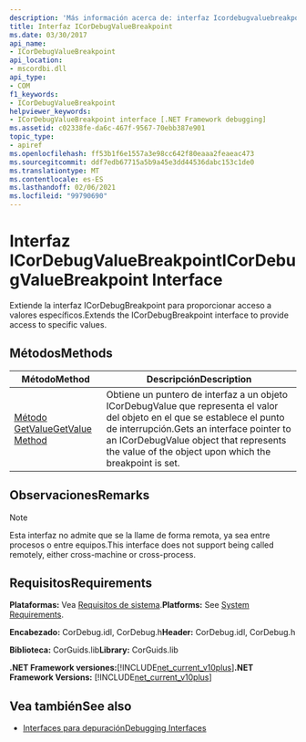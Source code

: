 ```yaml
---
description: 'Más información acerca de: interfaz Icordebugvaluebreakpoint ('
title: Interfaz ICorDebugValueBreakpoint
ms.date: 03/30/2017
api_name:
- ICorDebugValueBreakpoint
api_location:
- mscordbi.dll
api_type:
- COM
f1_keywords:
- ICorDebugValueBreakpoint
helpviewer_keywords:
- ICorDebugValueBreakpoint interface [.NET Framework debugging]
ms.assetid: c02338fe-da6c-467f-9567-70ebb387e901
topic_type:
- apiref
ms.openlocfilehash: ff53b1f6e1557a3e98cc642f80eaaa2feaeac473
ms.sourcegitcommit: ddf7edb67715a5b9a45e3dd44536dabc153c1de0
ms.translationtype: MT
ms.contentlocale: es-ES
ms.lasthandoff: 02/06/2021
ms.locfileid: "99790690"
---
```

# <a name="icordebugvaluebreakpoint-interface"></a><span data-ttu-id="e4e91-103">Interfaz ICorDebugValueBreakpoint</span><span class="sxs-lookup"><span data-stu-id="e4e91-103">ICorDebugValueBreakpoint Interface</span></span>

<span data-ttu-id="e4e91-104">Extiende la interfaz ICorDebugBreakpoint para proporcionar acceso a valores específicos.</span><span class="sxs-lookup"><span data-stu-id="e4e91-104">Extends the ICorDebugBreakpoint interface to provide access to specific values.</span></span>  
  
## <a name="methods"></a><span data-ttu-id="e4e91-105">Métodos</span><span class="sxs-lookup"><span data-stu-id="e4e91-105">Methods</span></span>  
  
|<span data-ttu-id="e4e91-106">Método</span><span class="sxs-lookup"><span data-stu-id="e4e91-106">Method</span></span>|<span data-ttu-id="e4e91-107">Descripción</span><span class="sxs-lookup"><span data-stu-id="e4e91-107">Description</span></span>|  
|------------|-----------------|  
|[<span data-ttu-id="e4e91-108">Método GetValue</span><span class="sxs-lookup"><span data-stu-id="e4e91-108">GetValue Method</span></span>](icordebugvaluebreakpoint-getvalue-method.md)|<span data-ttu-id="e4e91-109">Obtiene un puntero de interfaz a un objeto ICorDebugValue que representa el valor del objeto en el que se establece el punto de interrupción.</span><span class="sxs-lookup"><span data-stu-id="e4e91-109">Gets an interface pointer to an ICorDebugValue object that represents the value of the object upon which the breakpoint is set.</span></span>|  
  
## <a name="remarks"></a><span data-ttu-id="e4e91-110">Observaciones</span><span class="sxs-lookup"><span data-stu-id="e4e91-110">Remarks</span></span>  
  
> [!NOTE]
> <span data-ttu-id="e4e91-111">Esta interfaz no admite que se la llame de forma remota, ya sea entre procesos o entre equipos.</span><span class="sxs-lookup"><span data-stu-id="e4e91-111">This interface does not support being called remotely, either cross-machine or cross-process.</span></span>  
  
## <a name="requirements"></a><span data-ttu-id="e4e91-112">Requisitos</span><span class="sxs-lookup"><span data-stu-id="e4e91-112">Requirements</span></span>  

 <span data-ttu-id="e4e91-113">**Plataformas:** Vea [Requisitos de sistema](../../get-started/system-requirements.md).</span><span class="sxs-lookup"><span data-stu-id="e4e91-113">**Platforms:** See [System Requirements](../../get-started/system-requirements.md).</span></span>  
  
 <span data-ttu-id="e4e91-114">**Encabezado:** CorDebug.idl, CorDebug.h</span><span class="sxs-lookup"><span data-stu-id="e4e91-114">**Header:** CorDebug.idl, CorDebug.h</span></span>  
  
 <span data-ttu-id="e4e91-115">**Biblioteca:** CorGuids.lib</span><span class="sxs-lookup"><span data-stu-id="e4e91-115">**Library:** CorGuids.lib</span></span>  
  
 <span data-ttu-id="e4e91-116">**.NET Framework versiones:**[!INCLUDE[net_current_v10plus](../../../../includes/net-current-v10plus-md.md)]</span><span class="sxs-lookup"><span data-stu-id="e4e91-116">**.NET Framework Versions:** [!INCLUDE[net_current_v10plus](../../../../includes/net-current-v10plus-md.md)]</span></span>  
  
## <a name="see-also"></a><span data-ttu-id="e4e91-117">Vea también</span><span class="sxs-lookup"><span data-stu-id="e4e91-117">See also</span></span>

- [<span data-ttu-id="e4e91-118">Interfaces para depuración</span><span class="sxs-lookup"><span data-stu-id="e4e91-118">Debugging Interfaces</span></span>](debugging-interfaces.md)
